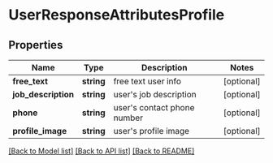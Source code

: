 # UserResponseAttributesProfile

## Properties
Name | Type | Description | Notes
------------ | ------------- | ------------- | -------------
**free_text** | **string** | free text user info | [optional] 
**job_description** | **string** | user&#x27;s job description | [optional] 
**phone** | **string** | user&#x27;s contact phone number | [optional] 
**profile_image** | **string** | user&#x27;s profile image | [optional] 

[[Back to Model list]](../../README.md#documentation-for-models) [[Back to API list]](../../README.md#documentation-for-api-endpoints) [[Back to README]](../../README.md)

